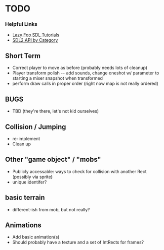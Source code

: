 # TODO

### Helpful Links
- [Lazy Foo SDL Tutorials](http://lazyfoo.net/tutorials/SDL/index.php)
- [SDL2 API by Category](https://wiki.libsdl.org/APIByCategory)

## Short Term
- Correct player to move as before (probably needs lots of cleanup)
- Player transform polish -- add sounds, change oneshot w/ parameter to starting a mixer snapshot when transformed
- perform draw calls in proper order (right now map is not really ordered)

## BUGS
- TBD (they're there, let's not kid ourselves)

## Collision / Jumping
- re-implement
- Clean up

## Other "game object" / "mobs"
- Publicly accessable: ways to check for collision with another Rect (possibly via sprite)
- unique identifer?

## basic terrain
- different-ish from mob, but not really?

## Animations
- Add basic animation(s)
- Should probably have a texture and a set of IntRects for frames?
 
